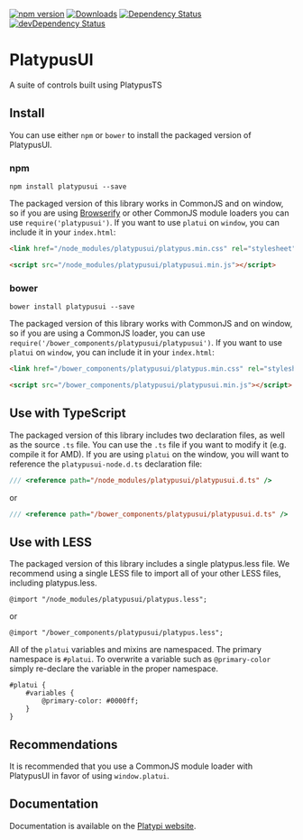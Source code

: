 [![npm version](https://badge.fury.io/js/platypusui.svg)](http://badge.fury.io/js/platypusui)
[![Downloads](http://img.shields.io/npm/dm/platypusui.svg)](https://npmjs.org/package/platypusui)
[![Dependency Status](https://david-dm.org/Platypi/platypusui.svg)](https://david-dm.org/Platypi/platypusui)
[![devDependency Status](https://david-dm.org/Platypi/platypusui/dev-status.svg)](https://david-dm.org/Platypi/platypusui#info=devDependencies)

PlatypusUI
==========

A suite of controls built using PlatypusTS

## Install

You can use either `npm` or `bower` to install the packaged version of PlatypusUI.

### npm

```shell
npm install platypusui --save
```

The packaged version of this library works in CommonJS and on window, so if you are using
[Browserify](https://github.com/substack/node-browserify) or other CommonJS
module loaders you can use `require('platypusui')`. If you want to use `platui` on
`window`, you can include it in your `index.html`:

```html
<link href="/node_modules/platypusui/platypus.min.css" rel="stylesheet" />

<script src="/node_modules/platypusui/platypusui.min.js"></script>
```

### bower

```
bower install platypusui --save
```

The packaged version of this library works with CommonJS and on window, so if you are using a CommonJS
loader, you can use `require('/bower_components/platypusui/platypusui')`. If you want
to use `platui` on `window`, you can include it in your `index.html`:

```html
<link href="/bower_components/platypusui/platypus.min.css" rel="stylesheet" />

<script src="/bower_components/platypusui/platypusui.min.js"></script>
```

## Use with TypeScript

The packaged version of this library includes two declaration files, as well as the source `.ts` file. You
can use the `.ts` file if you want to modify it (e.g. compile it for AMD). If you are
using `platui` on the window, you will want to reference the `platypusui-node.d.ts`
declaration file:

```ts
/// <reference path="/node_modules/platypusui/platypusui.d.ts" />
```

or

```ts
/// <reference path="/bower_components/platypusui/platypusui.d.ts" />
```

## Use with LESS
The packaged version of this library includes a single platypus.less file. We recommend using a single
LESS file to import all of your other LESS files, including platypus.less.

```less
@import "/node_modules/platypusui/platypus.less";
```

or

```less
@import "/bower_components/platypusui/platypus.less";
```

All of the `platui` variables and mixins are namespaced. The primary namespace is `#platui`. To overwrite
a variable such as `@primary-color` simply re-declare the variable in the proper namespace.

```less
#platui {
    #variables {
        @primary-color: #0000ff;
    }
}
```

## Recommendations

It is recommended that you use a CommonJS module loader with PlatypusUI in favor of
using `window.platui`.

## Documentation

Documentation is available on the [Platypi website](http://getplatypi.com/docs).
